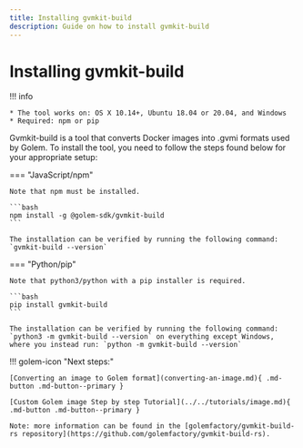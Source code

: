 ```yaml
---
title: Installing gvmkit-build
description: Guide on how to install gvmkit-build
---
```


# Installing gvmkit-build

!!! info

    * The tool works on: OS X 10.14+, Ubuntu 18.04 or 20.04, and Windows
    * Required: npm or pip


Gvmkit-build is a tool that converts Docker images into .gvmi formats used by Golem. To install the tool, you need to follow the steps found below for your appropriate setup:


=== "JavaScript/npm"
    
    Note that npm must be installed.
    
    ```bash
    npm install -g @golem-sdk/gvmkit-build
    ```

    The installation can be verified by running the following command: `gvmkit-build --version`

=== "Python/pip"
    
    Note that python3/python with a pip installer is required.
    
    ```bash
    pip install gvmkit-build
    ```

    The installation can be verified by running the following command: `python3 -m gvmkit-build --version` on everything except Windows, where you instead run: `python -m gvmkit-build --version`



!!! golem-icon "Next steps:"

    [Converting an image to Golem format](converting-an-image.md){ .md-button .md-button--primary }

    [Custom Golem image Step by step Tutorial](../../tutorials/image.md){ .md-button .md-button--primary }

    Note: more information can be found in the [golemfactory/gvmkit-build-rs repository](https://github.com/golemfactory/gvmkit-build-rs).